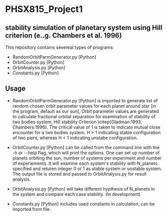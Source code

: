 # PHSX815_Project1
## stability simulation of planetary system using Hill criterion (e..g. Chambers et al. 1996)

This repository contains severeal types of programs: 

* RandomOrbitParmGenerator.py [Python] 
* OrbitCounter.py [Python]   
* OrbitAnalysis.py [Python] 
* Constants.py [Python] 

## Usage
* RandomOrbitParmGenerator.py [Python] is imported to generate list of random chosen orbit parameter values for each planet around star [in the program, default as our sun], Orbit parameter values are generated to calculate fractional orbital separation for examination of stability of two bodies system, Hill stability Criterion \citep{Gladman:1993, Chambers:1996}. The critical value of 1 is taken to indicate mutual close encounter for a two bodies system. H > 1 indicating stable configuration of two pairs, whereas H < 1 indicating unstabe configuration. 

* OrbitCounter.py [Python] can be called from the command line with the -h or --help flag, which will print the options. One can set up number of planets orbiting the sun, number of systems per experiment and number of experiements. It will examine each system's stability with N_planets specified and returen integer 0 or 1 as stable system or unstable system. The output file is stored and passed to OrbitAnalysis.py for result analysis.

* OrbitAnalysis.py [Python] will take different hypthesis of N_planets in the system and compare each case stability. (In development)

* Constants.py [Python] includes used constants in calculation, can be imported from file.
